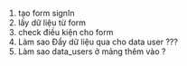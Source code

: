 1. tạo form signIn
2. lấy dữ liệu từ form
3. check điều kiện cho form
4. Làm sao Đẩy dữ liệu qua cho data user ???
5. Làm sao data_users ở mảng thêm vào ?